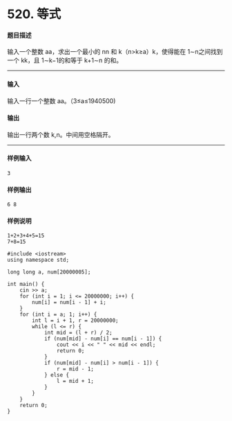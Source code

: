 # 520. 等式

#### 题目描述

 输入一个整数 aa，求出一个最小的 nn 和 k（n>k≥a）k，使得能在 1∼n之间找到一个 kk，且 1∼k−1的和等于 k+1∼n 的和。

------

#### 输入

 输入一行一个整数 aa。（3≤a≤1940500)

#### 输出

 输出一行两个数 k,n。中间用空格隔开。

------

#### 样例输入

```
3
```

#### 样例输出

```
6 8
```

#### 样例说明

```
1+2+3+4+5=15
7+8=15
```



```
#include <iostream>
using namespace std;

long long a, num[20000005];

int main() {
    cin >> a;
    for (int i = 1; i <= 20000000; i++) {
        num[i] = num[i - 1] + i;
    }
    for (int i = a; 1; i++) {
        int l = i + 1, r = 20000000;
        while (l <= r) {
            int mid = (l + r) / 2;
            if (num[mid] - num[i] == num[i - 1]) {
                cout << i << " " << mid << endl;
                return 0;
            }
            if (num[mid] - num[i] > num[i - 1]) {
                r = mid - 1;
            } else {
                l = mid + 1;
            }
        }
    }
    return 0;
}
```


